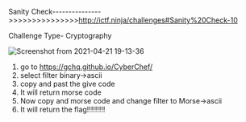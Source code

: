 Sanity Check--------------->>>>>>>>>>>>>>>http://ictf.ninja/challenges#Sanity%20Check-10

Challenge Type- Cryptography

 ![Screenshot from 2021-04-21 19-13-36](https://user-images.githubusercontent.com/70789856/115569863-3e330280-a2db-11eb-8c8e-49adafc2527e.png)


1.	go to https://gchq.github.io/CyberChef/
2.	select filter binary->ascii
3.	copy and past the give code
4.	It will return morse code
5.	Now copy and morse code and change filter to
    Morse->ascii
6.	It will return the flag!!!!!!!!!
